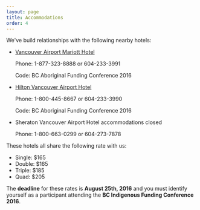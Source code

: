 ```yaml
---
layout: page
title: Accommodations
order: 4
---
```


We've build relationships with the following nearby hotels:

* [Vancouver Airport Mariott Hotel](http://cwp.marriott.com/yvrsa/bcafcsep2016/) 

  Phone: 1-877-323-8888 or 604-233-3991
  
  Code: BC Aboriginal Funding Conference 2016

* [Hilton Vancouver Airport Hotel](http://www.hilton.com/en/hi/groups/personalized/Y/YVRAHHF-BCAFC-20160921/index.jhtml?WT.mc_id=POG)

  Phone: 1-800-445-8667 or 604-233-3990
  
  Code: BC Aboriginal Funding Conference 2016
  
* Sheraton Vancouver Airport Hotel accommodations closed

  Phone: 1-800-663-0299 or 604-273-7878


These hotels all share the following rate with us:

* Single: $165
* Double: $165
* Triple: $185
* Quad: $205

The **deadline** for these rates is **August 25th, 2016** and you must identify yourself as a participant attending the **BC Indigenous Funding Conference 2016**.
